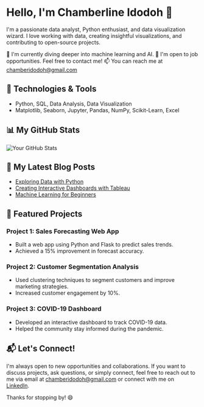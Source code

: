 # Hello, I'm Chamberline Idodoh 👋

I'm a passionate data analyst, Python enthusiast, and data visualization wizard. I love working with data, creating insightful visualizations, and contributing to open-source projects.

🌱 I'm currently diving deeper into machine learning and AI.
💼 I'm open to job opportunities. Feel free to contact me!
📫 You can reach me at chamberidodoh@gmail.com

## 🔧 Technologies & Tools

- Python, SQL, Data Analysis, Data Visualization
- Matplotlib, Seaborn, Jupyter, Pandas, NumPy, Scikit-Learn, Excel

## 📊 My GitHub Stats

![Your GitHub Stats](https://github-readme-stats.vercel.app/api?username=chamberidodoh&show_icons=true)

## 📝 My Latest Blog Posts

- [Exploring Data with Python](https://chamberline.blog.com/exploring-data)
- [Creating Interactive Dashboards with Tableau](https://chamberline.blog.com/tableau-dashboards)
- [Machine Learning for Beginners](https://chamberline.blog.com/machine-learning-basics)

## 🌟 Featured Projects

### Project 1: Sales Forecasting Web App
- Built a web app using Python and Flask to predict sales trends.
- Achieved a 15% improvement in forecast accuracy.

### Project 2: Customer Segmentation Analysis
- Used clustering techniques to segment customers and improve marketing strategies.
- Increased customer engagement by 10%.

### Project 3: COVID-19 Dashboard
- Developed an interactive dashboard to track COVID-19 data.
- Helped the community stay informed during the pandemic.

## 📬 Let's Connect!

I'm always open to new opportunities and collaborations. If you want to discuss projects, ask questions, or simply connect, feel free to reach out to me via email at chamberidodoh@gmail.com
or connect with me on [LinkedIn]( https://www.linkedin.com/in/chamberlineidodoh/ ).

Thanks for stopping by! 😄
